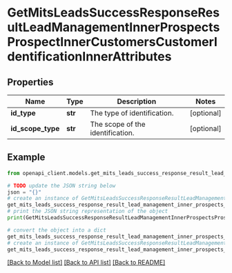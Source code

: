 # GetMitsLeadsSuccessResponseResultLeadManagementInnerProspectsProspectInnerCustomersCustomerIdentificationInnerAttributes


## Properties

Name | Type | Description | Notes
------------ | ------------- | ------------- | -------------
**id_type** | **str** | The type of identification. | [optional] 
**id_scope_type** | **str** | The scope of the identification. | [optional] 

## Example

```python
from openapi_client.models.get_mits_leads_success_response_result_lead_management_inner_prospects_prospect_inner_customers_customer_identification_inner_attributes import GetMitsLeadsSuccessResponseResultLeadManagementInnerProspectsProspectInnerCustomersCustomerIdentificationInnerAttributes

# TODO update the JSON string below
json = "{}"
# create an instance of GetMitsLeadsSuccessResponseResultLeadManagementInnerProspectsProspectInnerCustomersCustomerIdentificationInnerAttributes from a JSON string
get_mits_leads_success_response_result_lead_management_inner_prospects_prospect_inner_customers_customer_identification_inner_attributes_instance = GetMitsLeadsSuccessResponseResultLeadManagementInnerProspectsProspectInnerCustomersCustomerIdentificationInnerAttributes.from_json(json)
# print the JSON string representation of the object
print(GetMitsLeadsSuccessResponseResultLeadManagementInnerProspectsProspectInnerCustomersCustomerIdentificationInnerAttributes.to_json())

# convert the object into a dict
get_mits_leads_success_response_result_lead_management_inner_prospects_prospect_inner_customers_customer_identification_inner_attributes_dict = get_mits_leads_success_response_result_lead_management_inner_prospects_prospect_inner_customers_customer_identification_inner_attributes_instance.to_dict()
# create an instance of GetMitsLeadsSuccessResponseResultLeadManagementInnerProspectsProspectInnerCustomersCustomerIdentificationInnerAttributes from a dict
get_mits_leads_success_response_result_lead_management_inner_prospects_prospect_inner_customers_customer_identification_inner_attributes_from_dict = GetMitsLeadsSuccessResponseResultLeadManagementInnerProspectsProspectInnerCustomersCustomerIdentificationInnerAttributes.from_dict(get_mits_leads_success_response_result_lead_management_inner_prospects_prospect_inner_customers_customer_identification_inner_attributes_dict)
```
[[Back to Model list]](../README.md#documentation-for-models) [[Back to API list]](../README.md#documentation-for-api-endpoints) [[Back to README]](../README.md)


